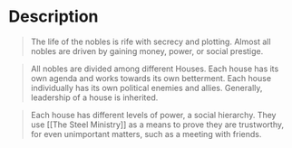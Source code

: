 # Description 
> The life of the nobles is rife with secrecy and plotting. Almost all nobles are driven by gaining money, power, or social prestige.

>All nobles are divided among different Houses. Each house has its own agenda and works towards its own betterment. Each house individually has its own political enemies and allies. Generally, leadership of a house is inherited.

>Each house has different levels of power, a social hierarchy. They use [[The Steel Ministry]] as a means to prove they are trustworthy, for even unimportant matters, such as a meeting with friends.